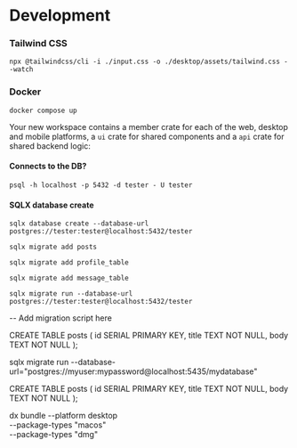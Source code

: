 <!-- @format -->

# Development

### Tailwind CSS

```
npx @tailwindcss/cli -i ./input.css -o ./desktop/assets/tailwind.css --watch
```

### Docker

```
docker compose up
```

Your new workspace contains a member crate for each of the web, desktop and mobile platforms, a `ui` crate for shared components and a `api` crate for shared backend logic:

#### Connects to the DB?

```
psql -h localhost -p 5432 -d tester - U tester

```

#### SQLX database create

```
sqlx database create --database-url postgres://tester:tester@localhost:5432/tester

```

```
sqlx migrate add posts
```

```
sqlx migrate add profile_table
```

```
sqlx migrate add message_table
```

```
sqlx migrate run --database-url postgres://tester:tester@localhost:5432/tester
```

-- Add migration script here

CREATE TABLE posts (
id SERIAL PRIMARY KEY,
title TEXT NOT NULL,
body TEXT NOT NULL
);

sqlx migrate run --database-url="postgres://myuser:mypassword@localhost:5435/mydatabase"

CREATE TABLE posts (
id SERIAL PRIMARY KEY,
title TEXT NOT NULL,
body TEXT NOT NULL
);

dx bundle --platform desktop \
 --package-types "macos" \
 --package-types "dmg"

```

```
